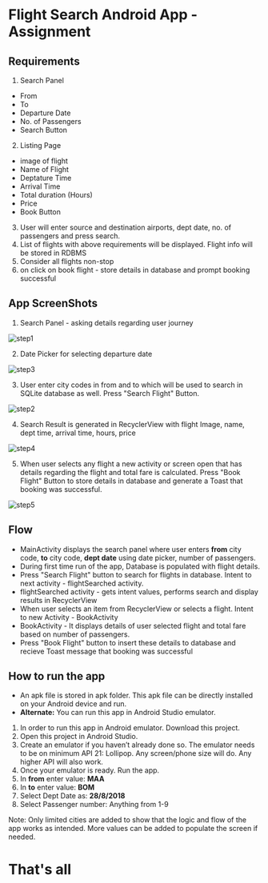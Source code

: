 # Flight Search Android App - Assignment

## Requirements

1. Search Panel
  - From
  - To
  - Departure Date
  - No. of Passengers
  - Search Button
2. Listing Page
  - image of flight
  - Name of Flight
  - Deptature Time
  - Arrival Time
  - Total duration (Hours)
  - Price
  - Book Button
3. User will enter source and destination airports, dept date, no. of passengers and press search.
4. List of flights with above requirements will be displayed. Flight info will be stored in RDBMS
5. Consider all flights non-stop
6. on click on book flight - store details in database and prompt booking successful

## App ScreenShots

1. Search Panel - asking details regarding user journey

![step1](https://user-images.githubusercontent.com/18751913/44507969-36ee6d80-a6ca-11e8-9f8e-38eef9319736.PNG)

2. Date Picker for selecting departure date

![step3](https://user-images.githubusercontent.com/18751913/44508034-75842800-a6ca-11e8-9511-bfe5decc1992.PNG)

3. User enter city codes in from and to which will be used to search in SQLite database as well. Press "Search Flight" Button.

![step2](https://user-images.githubusercontent.com/18751913/44508085-9c425e80-a6ca-11e8-98a2-0d876b71a56d.PNG)

4. Search Result is generated in RecyclerView with flight Image, name, dept time, arrival time, hours, price

![step4](https://user-images.githubusercontent.com/18751913/44508208-17a41000-a6cb-11e8-931a-f7cd153aa26e.PNG)

5. When user selects any flight a new activity or screen open that has details regarding the flight and total fare is calculated. 
Press "Book Flight" Button to store details in database and generate a Toast that booking was successful.

![step5](https://user-images.githubusercontent.com/18751913/44508345-8e410d80-a6cb-11e8-8225-ad84122e23f4.PNG)


## Flow

- MainActivity displays the search panel where user enters **from** city code, **to** city code, **dept date** using date picker, 
number of passengers.
- During first time run of the app, Database is populated with flight details.
- Press "Search Flight" button to search for flights in database. Intent to next activity - flightSearched activity.
- flightSearched activity - gets intent values, performs search and display results in RecyclerView
- When user selects an item from RecyclerView or selects a flight. Intent to new Activity - BookActivity
- BookActivity - It displays details of user selected flight and total fare based on number of passengers. 
- Press "Book Flight" button to insert these details to database and recieve Toast message that booking was successful

## How to run the app

- An apk file is stored in apk folder. This apk file can be directly installed on your Android device and run.
- **Alternate:** You can run this app in Android Studio emulator.
1. In order to run this app in Android emulator. Download this project.
2. Open this project in Android Studio.
3. Create an emulator if you haven’t already done so. The emulator needs to be on minimum API 21: Lollipop. 
   Any screen/phone size will do. Any higher API will also work. 
4. Once your emulator is ready. Run the app. 
5. In **from** enter value: **MAA**
6. In **to** enter value: **BOM**
7. Select Dept Date as: **28/8/2018**
8. Select Passenger number: Anything from 1-9

Note: Only limited cities are added to show that the logic and flow of the app works as intended. More values can be added to populate
 the screen if needed.
 

That's all
==============================================================================================================
